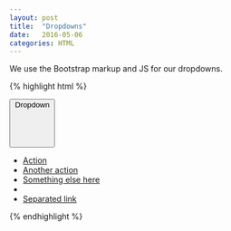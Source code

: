 ```yaml
---
layout: post
title:  "Dropdowns"
date:   2016-05-06
categories: HTML
---
```


We use the Bootstrap markup and JS for our dropdowns.

{% highlight html %}
<div class="dropdown">
  <button class="button dropdown-toggle" type="button" id="cool-dropdown" data-toggle="dropdown">
    Dropdown
    <svg viewBox="0 0 30 30" class="ico-arrow-down">
      <use xlink:href="#ico-arrow-down"></use>
    </svg>
  </button>
  <ul class="dropdown-menu" role="menu" aria-labelledby="cool-dropdown">
    <li><a href="#">Action</a></li>
    <li><a href="#">Another action</a></li>
    <li><a href="#">Something else here</a></li>
    <li class="divider"></li>
    <li><a href="#">Separated link</a></li>
  </ul>
</div>
{% endhighlight %}